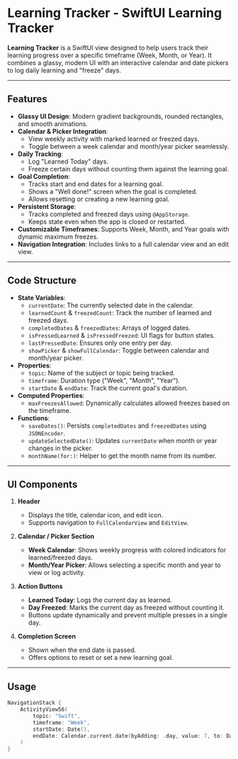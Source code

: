 # Learning Tracker - SwiftUI Learning Tracker

**Learning Tracker** is a SwiftUI view designed to help users track their learning progress over a specific timeframe (Week, Month, or Year). It combines a glassy, modern UI with an interactive calendar and date pickers to log daily learning and "freeze" days.

---

## Features

- **Glassy UI Design**: Modern gradient backgrounds, rounded rectangles, and smooth animations.
- **Calendar & Picker Integration**:
  - View weekly activity with marked learned or freezed days.
  - Toggle between a week calendar and month/year picker seamlessly.
- **Daily Tracking**:
  - Log "Learned Today" days.
  - Freeze certain days without counting them against the learning goal.
- **Goal Completion**:
  - Tracks start and end dates for a learning goal.
  - Shows a "Well done!" screen when the goal is completed.
  - Allows resetting or creating a new learning goal.
- **Persistent Storage**:
  - Tracks completed and freezed days using `@AppStorage`.
  - Keeps state even when the app is closed or restarted.
- **Customizable Timeframes**: Supports Week, Month, and Year goals with dynamic maximum freezes.
- **Navigation Integration**: Includes links to a full calendar view and an edit view.

---

## Code Structure

- **State Variables**:
  - `currentDate`: The currently selected date in the calendar.
  - `learnedCount` & `freezedCount`: Track the number of learned and freezed days.
  - `completedDates` & `freezedDates`: Arrays of logged dates.
  - `isPressedLearned` & `isPressedFreezed`: UI flags for button states.
  - `lastPressedDate`: Ensures only one entry per day.
  - `showPicker` & `showFullCalendar`: Toggle between calendar and month/year picker.
- **Properties**:
  - `topic`: Name of the subject or topic being tracked.
  - `timeframe`: Duration type ("Week", "Month", "Year").
  - `startDate` & `endDate`: Track the current goal's duration.
- **Computed Properties**:
  - `maxFreezesAllowed`: Dynamically calculates allowed freezes based on the timeframe.
- **Functions**:
  - `saveDates()`: Persists `completedDates` and `freezedDates` using `JSONEncoder`.
  - `updateSelectedDate()`: Updates `currentDate` when month or year changes in the picker.
  - `monthName(for:)`: Helper to get the month name from its number.

---

## UI Components

1. **Header**
   - Displays the title, calendar icon, and edit icon.
   - Supports navigation to `FullCalendarView` and `EditView`.

2. **Calendar / Picker Section**
   - **Week Calendar**: Shows weekly progress with colored indicators for learned/freezed days.
   - **Month/Year Picker**: Allows selecting a specific month and year to view or log activity.

3. **Action Buttons**
   - **Learned Today**: Logs the current day as learned.
   - **Day Freezed**: Marks the current day as freezed without counting it.
   - Buttons update dynamically and prevent multiple presses in a single day.

4. **Completion Screen**
   - Shown when the end date is passed.
   - Offers options to reset or set a new learning goal.

---

## Usage

```swift
NavigationStack {
    ActivityView56(
        topic: "Swift",
        timeframe: "Week",
        startDate: Date(),
        endDate: Calendar.current.date(byAdding: .day, value: 7, to: Date())!
    )
}
